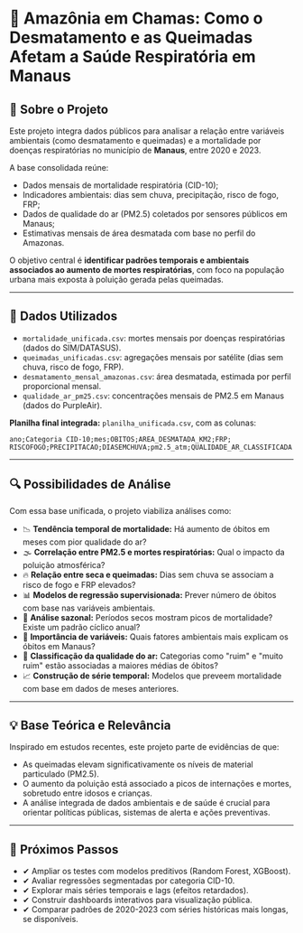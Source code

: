 
# 🌿 Amazônia em Chamas: Como o Desmatamento e as Queimadas Afetam a Saúde Respiratória em Manaus

## 📄 Sobre o Projeto

Este projeto integra dados públicos para analisar a relação entre variáveis ambientais (como desmatamento e queimadas) e a mortalidade por doenças respiratórias no município de **Manaus**, entre 2020 e 2023.

A base consolidada reúne:
- Dados mensais de mortalidade respiratória (CID-10);
- Indicadores ambientais: dias sem chuva, precipitação, risco de fogo, FRP;
- Dados de qualidade do ar (PM2.5) coletados por sensores públicos em Manaus;
- Estimativas mensais de área desmatada com base no perfil do Amazonas.

O objetivo central é **identificar padrões temporais e ambientais associados ao aumento de mortes respiratórias**, com foco na população urbana mais exposta à poluição gerada pelas queimadas.

---

## 📂 Dados Utilizados

- `mortalidade_unificada.csv`: mortes mensais por doenças respiratórias (dados do SIM/DATASUS).
- `queimadas_unificadas.csv`: agregações mensais por satélite (dias sem chuva, risco de fogo, FRP).
- `desmatamento_mensal_amazonas.csv`: área desmatada, estimada por perfil proporcional mensal.
- `qualidade_ar_pm25.csv`: concentrações mensais de PM2.5 em Manaus (dados do PurpleAir).

**Planilha final integrada:** `planilha_unificada.csv`, com as colunas:

```
ano;Categoria CID-10;mes;OBITOS;AREA_DESMATADA_KM2;FRP;
RISCOFOGO;PRECIPITACAO;DIASEMCHUVA;pm2.5_atm;QUALIDADE_AR_CLASSIFICADA
```

---

## 🔍 Possibilidades de Análise

Com essa base unificada, o projeto viabiliza análises como:

- 📉 **Tendência temporal de mortalidade:** Há aumento de óbitos em meses com pior qualidade do ar?
- 🌫️ **Correlação entre PM2.5 e mortes respiratórias:** Qual o impacto da poluição atmosférica?
- 🔥 **Relação entre seca e queimadas:** Dias sem chuva se associam a risco de fogo e FRP elevados?
- 📊 **Modelos de regressão supervisionada:** Prever número de óbitos com base nas variáveis ambientais.
- 📆 **Análise sazonal:** Períodos secos mostram picos de mortalidade? Existe um padrão cíclico anual?
- 🧪 **Importância de variáveis:** Quais fatores ambientais mais explicam os óbitos em Manaus?
- 📌 **Classificação da qualidade do ar:** Categorias como "ruim" e "muito ruim" estão associadas a maiores médias de óbitos?
- 📈 **Construção de série temporal:** Modelos que preveem mortalidade com base em dados de meses anteriores.

---

## 💡 Base Teórica e Relevância

Inspirado em estudos recentes, este projeto parte de evidências de que:
- As queimadas elevam significativamente os níveis de material particulado (PM2.5).
- O aumento da poluição está associado a picos de internações e mortes, sobretudo entre idosos e crianças.
- A análise integrada de dados ambientais e de saúde é crucial para orientar políticas públicas, sistemas de alerta e ações preventivas.

---

## 🚀 Próximos Passos

- ✔ Ampliar os testes com modelos preditivos (Random Forest, XGBoost).
- ✔ Avaliar regressões segmentadas por categoria CID-10.
- ✔ Explorar mais séries temporais e lags (efeitos retardados).
- ✔ Construir dashboards interativos para visualização pública.
- ✔ Comparar padrões de 2020-2023 com séries históricas mais longas, se disponíveis.
